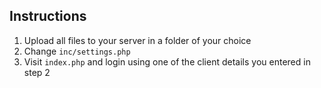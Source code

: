 ## Instructions

1. Upload all files to your server in a folder of your choice
2. Change `inc/settings.php`
3. Visit `index.php` and login using one of the client details you entered in step 2
